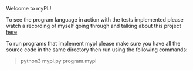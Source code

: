 Welcome to myPL!

To see the program language in action with the tests implemented please watch a recording of myself going through and talking about this project [here]( https://gonzagau-my.sharepoint.com/:v:/g/personal/gcalvert_zagmail_gonzaga_edu/Ealghs6g7EZNscRuGA6WEEMBqgDQneFTG9LznB_05g26hw?e=sE2Adc)
  
To run programs that implement mypl please make sure you have all the source code in the same directory then run using the following commands:
 > python3 mypl.py program.mypl

